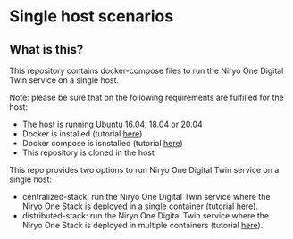 # Single host scenarios

## What is this?

This repository contains docker-compose files to run the Niryo One Digital Twin service on a single host.

Note: please be sure that on the following requirements are fulfilled for the host:
- The host is running Ubuntu 16.04, 18.04 or 20.04
- Docker is installed (tutorial [here](https://docs.docker.com/engine/install/ubuntu/))
- Docker compose is isnstalled (tutorial [here](https://docs.docker.com/compose/install/))
- This repository is cloned in the host

This repo provides two options to run Niryo One Digital Twin service on a single host:
- centralized-stack: run the Niryo One Digital Twin service where the Niryo One Stack is deployed in a single container (tutorial [here](./centralized-stack/)).
- distributed-stack: run the Niryo One Digital Twin service where the Niryo One Stack is deployed in multiple containers (tutorial [here](./distributed-stack/)).
